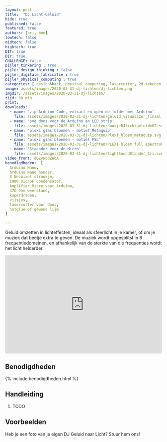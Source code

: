 ```yaml
---
layout: post
title:  "DJ Licht-Geluid"
hide: true
published: false
featured: true
authors: [cri, ben]
lowtech: false
midtech: false
hightech: true
DIT: true
DIY: true
CHALLENGE: false
pijler_tinkering : true
pijler_design_thinking : false
pijler_digitale_fabricatie : true
pijler_physical_computing : true
categories: [ design&hack, physical computing, lasercutter, 2d-tekenen ]
image: assets/images/2020-03-31-dj-lichten/dj-lichten.png
imgdir: /assets/images/2020-03-31-dj-lichten/
tijd: 60 min
print: 
downloads:
  - name: 'zip Arduino Code, extract en open de folder met Arduino'
    file: assets/images/2020-03-31-dj-lichten/geluid_visualizer_finaal.zip
  - name: 'svg doos voor de Arduino en LED strip'
    file: assets/images/2020-03-31-dj-lichten/doosjeDJlichtgeluidv02.svg
  - name: 'plexi glas bloemen - motief Metaquip'
    file: assets/images/2020-03-31-dj-lichten/Plexi_bloem_metaquip.svg
  - name: 'plexi glas bloemen - motief FSL'
    file: assets/images/2020-03-31-dj-lichten/PLEXI bloem full spectrum.svg
  - name: 'Staander voor de Micro'
    file: assets/images/2020-03-31-dj-lichten/lightSoundStander_Cri.svg
video_front: dGZyWqdZWbA
benodigdheden:  [
  Arduino Nano,
  Arduino Nano houder,
  8 Neopixel strookje,
  1000 microF condensator,
  Amplifier Micro voor Arduino,
  47O Ohm weerstand,
  koperdraden,
  vijsjes,
  lasercutter voor doos,
  hotglue of gewone lijm
]

---
```


Geluid omzetten in lichteffecten, ideaal als sfeerlicht in je kamer, of om je muziek dat beetje extra te geven. De muziek wordt opgesplitst in 8 frequentiedomeinen, en afhankelijk van de sterkte van die frequenties wordt het licht helderder.

<p><iframe style="width:100%;" height="315" src="https://www.youtube.com/embed/{{page.video_front}}?rel=0&amp;showinfo=0" frameborder="0" allowfullscreen></iframe></p>


## Benodigdheden

{% include benodigdheden.html %}

## Handleiding

1. TODO


## Voorbeelden
Heb je een foto van je eigen DJ Geluid naar Licht? Stuur hem ons!
